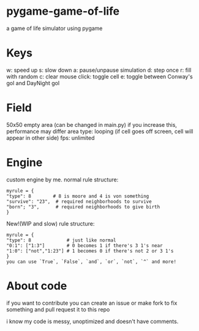 # pygame-game-of-life
a game of life simulator using pygame

# Keys
w: speed up   s: slow down
a: pause/unpause simulation
d: step once  r: fill with random
c: clear      mouse click: toggle cell
e: toggle between Conway's gol and DayNight gol

# Field
50x50 empty area (can be changed in main.py) if you increase this, performance may differ
area type: looping (if cell goes off screen, cell will appear in other side)
fps: unlimited

# Engine
custom engine by me.
normal rule structure:
```
myrule = {
"type": 8        # 8 is moore and 4 is von something
"survive": "23",  # required neighborhoods to survive
"born"; "3",      # required neighborhoods to give birth
}
```
New!(WIP and slow) rule structure:
```
myrule = {
"type": 8             # just like normal
"0:1": ["1:3"]        # 0 becomes 1 if there's 3 1's near
"1:0": ["not","1:23"] # 1 becomes 0 if there's not 2 or 3 1's
}
you can use `True`, `False`, `and`, `or`, `not`, `^` and more!
```
# About code
if you want to contribute you can create an issue
or make fork to fix something and pull request it to this repo

i know my code is messy, unoptimized and doesn't have comments.
